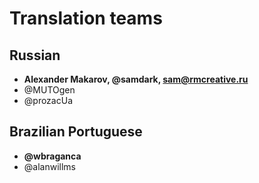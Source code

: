 Translation teams
=================

Russian
-------

- **Alexander Makarov, @samdark, sam@rmcreative.ru**
- @MUTOgen
- @prozacUa

Brazilian Portuguese
--------------------

- **@wbraganca**
- @alanwillms
